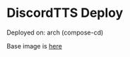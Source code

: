 # DiscordTTS Deploy
Deployed on: arch (compose-cd)

Base image is [here](https://github.com/yanorei32/discord-tts)

